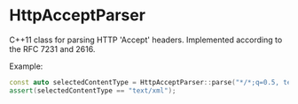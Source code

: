 # HttpAcceptParser
C++11 class for parsing HTTP 'Accept' headers. Implemented according to the RFC 7231 and 2616.

Example:
```cpp
const auto selectedContentType = HttpAcceptParser::parse("*/*;q=0.5, text/xml;q=0.55, image/png;q=0", { "application/json", "image/png", "text/xml", "text/plain" });
assert(selectedContentType == "text/xml");
```